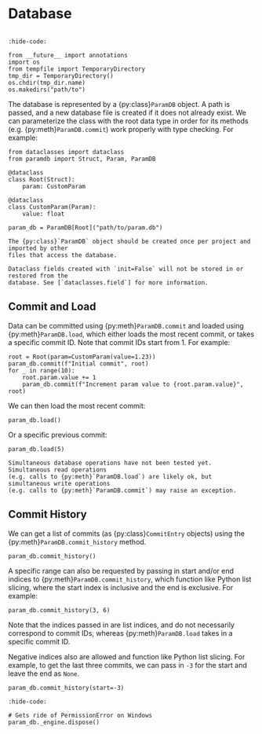 # Database

```{py:currentmodule} paramdb

```

<!-- Jupyter Sphinx setup -->

```{jupyter-execute}
:hide-code:

from __future__ import annotations
import os
from tempfile import TemporaryDirectory
tmp_dir = TemporaryDirectory()
os.chdir(tmp_dir.name)
os.makedirs("path/to")
```

The database is represented by a {py:class}`ParamDB` object. A path is passed, and a new
database file is created if it does not already exist. We can parameterize the class with
the root data type in order for its methods (e.g. {py:meth}`ParamDB.commit`) work properly
with type checking. For example:

```{jupyter-execute}
from dataclasses import dataclass
from paramdb import Struct, Param, ParamDB

@dataclass
class Root(Struct):
    param: CustomParam

@dataclass
class CustomParam(Param):
    value: float

param_db = ParamDB[Root]("path/to/param.db")
```

```{important}
The {py:class}`ParamDB` object should be created once per project and imported by other
files that access the database.
```

```{note}
Dataclass fields created with `init=False` will not be stored in or restored from the
database. See [`dataclasses.field`] for more information.
```

## Commit and Load

Data can be committed using {py:meth}`ParamDB.commit` and loaded using
{py:meth}`ParamDB.load`, which either loads the most recent commit, or takes a specific
commit ID. Note that commit IDs start from 1. For example:

```{jupyter-execute}
root = Root(param=CustomParam(value=1.23))
param_db.commit(f"Initial commit", root)
for _ in range(10):
    root.param.value += 1
    param_db.commit(f"Increment param value to {root.param.value}", root)
```

We can then load the most recent commit:

```{jupyter-execute}
param_db.load()
```

Or a specific previous commit:

```{jupyter-execute}
param_db.load(5)
```

```{warning}
Simultaneous database operations have not been tested yet. Simultaneous read operations
(e.g. calls to {py:meth}`ParamDB.load`) are likely ok, but simultaneous write operations
(e.g. calls to {py:meth}`ParamDB.commit`) may raise an exception.
```

## Commit History

We can get a list of commits (as {py:class}`CommitEntry` objects) using the
{py:meth}`ParamDB.commit_history` method.

```{jupyter-execute}
param_db.commit_history()
```

A specific range can also be requested by passing in start and/or end indices to
{py:meth}`ParamDB.commit_history`, which function like Python list slicing, where the
start index is inclusive and the end is exclusive. For example:

```{jupyter-execute}
param_db.commit_history(3, 6)
```

Note that the indices passed in are list indices, and do not necessarily correspond
to commit IDs, whereas {py:meth}`ParamDB.load` takes in a specific commit ID.

Negative indices also are allowed and function like Python list slicing. For example, to
get the last three commits, we can pass in `-3` for the start and leave the end as
`None`.

```{jupyter-execute}
param_db.commit_history(start=-3)
```

<!-- Jupyter Sphinx cleanup -->

```{jupyter-execute}
:hide-code:

# Gets ride of PermissionError on Windows
param_db._engine.dispose()
```

[`dataclasses.field`]: https://docs.python.org/3/library/dataclasses.html#dataclasses.field
